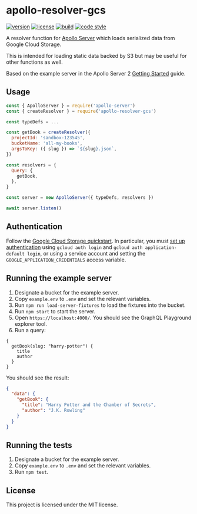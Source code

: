 # apollo-resolver-gcs

[![version](https://img.shields.io/npm/v/apollo-resolver-gcs.svg?style=flat-square)][npm]
[![license](https://img.shields.io/npm/l/apollo-resolver-gcs.svg?style=flat-square)][npm]
[![build](https://img.shields.io/circleci/project/github/metabolize/apollo-resolver-gcs.svg?style=flat-square)][build]
[![code style](https://img.shields.io/badge/code_style-prettier-ff69b4.svg?style=flat-square)][prettier]

[npm]: https://npmjs.com/apollo-resolver-gcs/
[build]: https://circleci.com/gh/metabolize/apollo-resolver-gcs/tree/master
[prettier]: https://prettier.io/

A resolver function for [Apollo Server][] which loads serialized data from
Google Cloud Storage.

This is intended for loading static data backed by S3 but may be useful for
other functions as well.

Based on the example server in the Apollo Server 2 [Getting Started][] guide.

[apollo server]: https://www.apollographql.com/docs/apollo-server/
[getting started]: https://www.apollographql.com/docs/apollo-server/getting-started.html

## Usage

```js
const { ApolloServer } = require('apollo-server')
const { createResolver } = require('apollo-resolver-gcs')

const typeDefs = ...

const getBook = createResolver({
  projectId: 'sandbox-123545',
  bucketName: 'all-my-books',
  argsToKey: ({ slug }) => `${slug}.json`,
})

const resolvers = {
  Query: {
    getBook,
  },
}

const server = new ApolloServer({ typeDefs, resolvers })

await server.listen()
```

## Authentication

Follow the [Google Cloud Storage quickstart][quickstart]. In particular, you
must [set up authentication][auth] using `gcloud auth login` and
`gcloud auth application-default login`, or using a service account and
setting the `GOOGLE_APPLICATION_CREDENTIALS` access variable.

[quickstart]: https://github.com/googleapis/nodejs-storage#quickstart
[auth]: https://cloud.google.com/docs/authentication/getting-started

## Running the example server

1. Designate a bucket for the example server.
2. Copy `example.env` to `.env` and set the relevant variables.
3. Run `npm run load-server-fixtures` to load the fixtures into the bucket.
4. Run `npm start` to start the server.
5. Open `https://localhost:4000/`. You should see the GraphQL Playground
   explorer tool.
6. Run a query:

```gql
{
  getBook(slug: "harry-potter") {
    title
    author
  }
}
```

You should see the result:

```json
{
  "data": {
    "getBook": {
      "title": "Harry Potter and the Chamber of Secrets",
      "author": "J.K. Rowling"
    }
  }
}
```

## Running the tests

1. Designate a bucket for the example server.
2. Copy `example.env` to `.env` and set the relevant variables.
3. Run `npm test`.

## License

This project is licensed under the MIT license.
